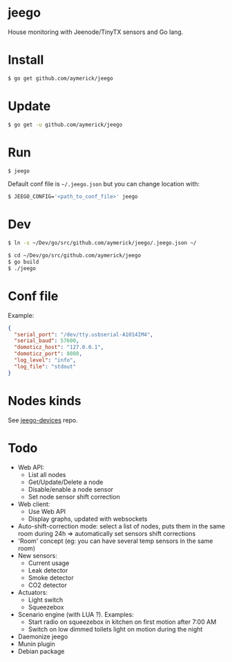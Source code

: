 jeego
=====

House monitoring with Jeenode/TinyTX sensors and Go lang.


Install
=======

```bash
$ go get github.com/aymerick/jeego
```


Update
======

```bash
$ go get -u github.com/aymerick/jeego
```


Run
===

```bash
$ jeego
```

Default conf file is `~/.jeego.json` but you can change location with:

```bash
$ JEEGO_CONFIG='<path_to_conf_file>' jeego
```


Dev
===

```bash
$ ln -s ~/Dev/go/src/github.com/aymerick/jeego/.jeego.json ~/
```

```bash
$ cd ~/Dev/go/src/github.com/aymerick/jeego
$ go build
$ ./jeego
```


Conf file
=========

Example:

```json
{
  "serial_port": "/dev/tty.usbserial-A1014IM4",
  "serial_baud": 57600,
  "domoticz_host": "127.0.0.1",
  "domoticz_port": 8080,
  "log_level": "info",
  "log_file": "stdout"
}
```


Nodes kinds
===========

See [jeego-devices](https://github.com/aymerick/jeego-devices) repo.


Todo
====

- Web API:
  * List all nodes
  * Get/Update/Delete a node
  * Disable/enable a node sensor
  * Set node sensor shift correction
- Web client:
  * Use Web API
  * Display graphs, updated with websockets
- Auto-shift-correction mode: select a list of nodes, puts them in the same room during 24h => automatically set sensors shift corrections
- 'Room' concept (eg: you can have several temp sensors in the same room)
- New sensors:
  * Current usage
  * Leak detector
  * Smoke detector
  * CO2 detector
- Actuators:
  * Light switch
  * Squeezebox
- Scenario engine (with LUA ?). Examples:
  * Start radio on squeezebox in kitchen on first motion after 7:00 AM
  * Switch on low dimmed toilets light on motion during the night
- Daemonize jeego
- Munin plugin
- Debian package
